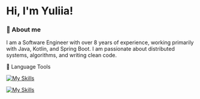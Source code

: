 # Hi, I'm Yuliia!

### :information_desk_person: About me
I am a Software Engineer with over 8 years of experience, working primarily with Java, Kotlin, and Spring Boot.
I am passionate about distributed systems, algorithms, and writing clean code.

:toolbox: Language Tools

[![My Skills](https://skillicons.dev/icons?i=java,kotlin,spring,aws,postgres,mysql,react,html,css)](https://skillicons.dev)

[![My Skills](https://skillicons.dev/icons?i=idea,github,gitlab)](https://skillicons.dev)

